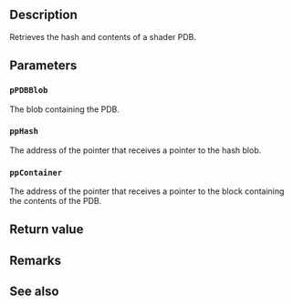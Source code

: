 ## Description

Retrieves the hash and contents of a shader PDB.

## Parameters

### `pPDBBlob`

The blob containing the PDB.

### `ppHash`

The address of the pointer that receives a pointer to the hash blob.

### `ppContainer`

The address of the pointer that receives a pointer to the block containing the contents of the PDB.

## Return value

## Remarks

## See also